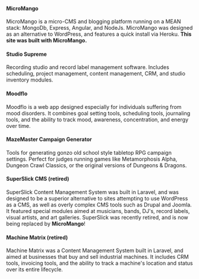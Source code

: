 #### MicroMango ####

MicroMango is a micro-CMS and blogging platform running on a MEAN stack: MongoDb, Express, Angular, and NodeJs. MicroMango was designed as an alternative to WordPress, and features a quick install via Heroku. **This site was built with MicroMango.**

#### Studio Supreme ####

Recording studio and record label management software. Includes scheduling, project management, content management, CRM, and studio inventory modules.

#### Moodflo ####

Moodflo is a web app designed especially for individuals suffering from mood disorders. It combines goal setting tools, scheduling tools, journaling tools, and the ability to track mood, awareness, concentration, and energy over time.

#### MazeMaster Campaign Generator ####

Tools for generating gonzo old school style tabletop RPG campaign settings. Perfect for judges running games like Metamorphosis Alpha, Dungeon Crawl Classics, or the original versions of Dungeons & Dragons.


#### SuperSlick CMS (retired) ####

SuperSlick Content Management System was built in Laravel, and was designed to be a superior alternative to sites attempting to use WordPress as a CMS, as well as overly complex CMS tools such as Drupal and Joomla. It featured special modules aimed at musicians, bands, DJ's, record labels, visual artists, and art galleries. SuperSlick was recently retired, and is now being replaced by **MicroMango**!

#### Machine Matrix (retired) ####

Machine Matrix was a Content Management System built in Laravel, and aimed at businesses that buy and sell industrial machines. It includes CRM tools, invoicing tools, and the ability to track a machine's location and status over its entire lifecycle.
